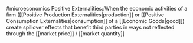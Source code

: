 #microeconomics 
Positive Externalities::When the economic activities of a firm ([[Positive Production Externalities|production]] or [[Positive Consumption Externalities|consumption]] of a [[Economic Goods|good]]) create spillover effects that benefit third parties in ways not reflected through the [[market price]] / [[market quantity]]
